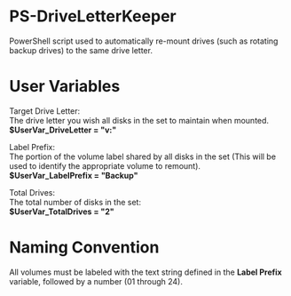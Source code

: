 # PS-DriveLetterKeeper
PowerShell script used to automatically re-mount drives (such as rotating backup drives) to the same drive letter.

# User Variables
Target Drive Letter:<br>
The drive letter you wish all disks in the set to maintain when mounted.<br>
<b>$UserVar_DriveLetter = "v:"</b>

Label Prefix:<br>
The portion of the volume label shared by all disks in the set (This will be used to identify the appropriate volume to remount).<br>
<b>$UserVar_LabelPrefix = "Backup"</b>

Total Drives:<br>
The total number of disks in the set:<br>
<b>$UserVar_TotalDrives = "2"</b>

# Naming Convention
All volumes must be labeled with the text string defined in the <b>Label Prefix</b> variable, followed by a number (01 through 24).
